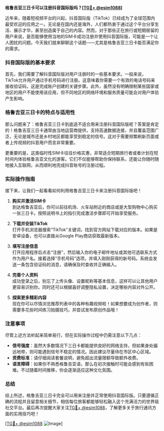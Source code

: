 **格鲁吉亚三日卡可以注册抖音国际版吗？[[TG💪+ @esim1088](https://t.me/s/esim1088)]**

近年来，随着短视频平台的兴起，抖音国际版（TikTok）已经成为了全球范围内最受欢迎的应用之一。无论是在国内还是海外，人们都热衷于通过这个平台分享生活、展示才华，甚至创造属于自己的内容。然而，对于那些正在旅行或短期居留的用户来说，是否能够使用当地的SIM卡成功注册并使用抖音国际版，可能是一个让人困扰的问题。今天我们就来聊聊这个话题——尤其是格鲁吉亚三日卡能否满足你的需求。

### 抖音国际版的基本要求

首先，我们需要了解抖音国际版对用户注册时的一些基本要求。一般来说，TikTok允许用户通过手机号码进行注册。这意味着你需要一个有效的电话号码来接收验证码，这是完成账户创建的关键步骤。此外，虽然没有明确限制某些国家或地区的用户不能使用该应用，但不同地区的网络环境和服务质量可能会对用户体验产生影响。

### 格鲁吉亚三日卡的特点与适用性

那么问题来了：格鲁吉亚三日卡到底适不适合用来注册抖音国际版呢？答案是肯定的！格鲁吉亚三日卡通常由当地运营商提供，支持高速数据连接，并且覆盖范围广泛，无论是城市还是乡村地区都能享受到稳定的信号。这对于需要频繁刷新页面或者上传视频的抖音用户而言非常重要。

更重要的是，这类临时性SIM卡往往价格实惠，非常适合短期旅行者或者计划在短时间内体验格鲁吉亚文化的游客。它们不仅能够帮助你保持联系，还能让你随时随地接入互联网，从而顺利地完成抖音账号的注册过程。

### 实际操作指南

接下来，让我们一起看看如何利用格鲁吉亚三日卡来注册抖音国际版吧！

1. **购买并激活SIM卡**  
   到达格鲁吉亚后，你可以前往机场、火车站附近的商店或是大型购物中心购买一张三日卡。按照说明书上的指引完成激活步骤即可开始享受服务。

2. **下载并安装TikTok**  
   打开手机浏览器搜索“TikTok”关键词，找到官方网站下载对应的版本。如果是安卓设备，也可以直接从Google Play商店获取最新版本。

3. **填写注册信息**  
   打开应用程序后点击“注册”，然后输入你的电子邮件地址或其他可选联系方式作为用户名。接着选择“手机号码”选项，并填入刚刚获得的新号码。系统会发送一条包含验证码的消息，请确保及时查收并正确输入。

4. **完善个人资料**  
   成功登录之后，别忘了上传头像、设置昵称等基本信息，这样可以让其他用户更容易识别你。同时还可以根据喜好调整隐私设置，决定哪些内容对外公开。

5. **探索更多精彩内容**  
   现在你可以尽情浏览推荐列表中的各种有趣视频啦！如果想要成为创作者，则需要多花些时间练习拍摄技巧，并尝试发布原创作品哦！

### 注意事项

尽管上述方法听起来简单易行，但在实际操作过程中仍需注意以下几点：

- **信号强度**：虽然大多数情况下三日卡都能提供良好的网络支持，但如果身处偏远地带，则可能遇到信号不稳定的情况。因此建议尽量待在市区中心区域。
- **资费标准**：请仔细阅读套餐说明，避免超出流量限额导致额外收费。
- **语言障碍**：如果你不熟悉格鲁吉亚语，那么在初次接触时可能会感到有些困难。不过随着时间推移，你会逐渐适应这种文化氛围。

### 总结

综上所述，格鲁吉亚三日卡完全可以用来注册并正常使用抖音国际版。只要遵循正确的流程并且留意相关细节，相信每位旅客都能够轻松融入这个充满活力的世界级社交平台。最后再次提醒大家关注[TG💪+ @esim1088](https://t.me/s/esim1088)，了解更多关于旅行通讯方面的实用技巧吧！

[[TG💪+ @esim1088](https://t.me/s/esim1088) ![Image](https://i.postimg.cc/4NQfJmqS/Snipaste-2025-05-13-00-14-12.png)]